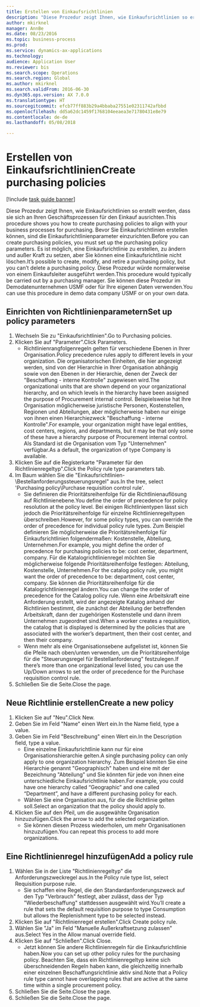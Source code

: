 ```yaml
--- 
title: Erstellen von Einkaufsrichtlinien
description: "Diese Prozedur zeigt Ihnen, wie Einkaufsrichtlinien so erstellt werden, dass sie sich an Ihren Geschäftsprozessen für den Einkauf ausrichten."
author: mkirknel
manager: AnnBe
ms.date: 08/23/2016
ms.topic: business-process
ms.prod: 
ms.service: dynamics-ax-applications
ms.technology: 
audience: Application User
ms.reviewer: bis
ms.search.scope: Operations
ms.search.region: Global
ms.author: mkirknel
ms.search.validFrom: 2016-06-30
ms.dyn365.ops.version: AX 7.0.0
ms.translationtype: HT
ms.sourcegitcommit: efcb77ff883b29a4bbaba27551e02311742afbbd
ms.openlocfilehash: dd5a62dc1459f1768104eeaea3e71780431e8e79
ms.contentlocale: de-de
ms.lasthandoff: 05/08/2018

---
```

# <a name="create-purchasing-policies"></a><span data-ttu-id="b6639-103">Erstellen von Einkaufsrichtlinien</span><span class="sxs-lookup"><span data-stu-id="b6639-103">Create purchasing policies</span></span>

[!include [task guide banner](../../includes/task-guide-banner.md)]

<span data-ttu-id="b6639-104">Diese Prozedur zeigt Ihnen, wie Einkaufsrichtlinien so erstellt werden, dass sie sich an Ihren Geschäftsprozessen für den Einkauf ausrichten.</span><span class="sxs-lookup"><span data-stu-id="b6639-104">This procedure shows you how to create purchasing policies to align with your business processes for purchasing.</span></span> <span data-ttu-id="b6639-105">Bevor Sie Einkaufsrichtlinien erstellen können, sind die Einkaufsrichtlinienparameter einzurichten.</span><span class="sxs-lookup"><span data-stu-id="b6639-105">Before you can create purchasing policies, you must set up the purchasing policy parameters.</span></span> <span data-ttu-id="b6639-106">Es ist möglich, eine Einkaufsrichtlinie zu erstellen, zu ändern und außer Kraft zu setzen, aber Sie können eine Einkaufsrichtlinie nicht löschen.</span><span class="sxs-lookup"><span data-stu-id="b6639-106">It’s possible to create, modify, and retire a purchasing policy, but you can’t delete a purchasing policy.</span></span> <span data-ttu-id="b6639-107">Diese Prozedur würde normalerweise von einem Einkaufsleiter ausgeführt werden.</span><span class="sxs-lookup"><span data-stu-id="b6639-107">This procedure would typically be carried out by a purchasing manager.</span></span> <span data-ttu-id="b6639-108">Sie können diese Prozedur im Demodatenunternehmen USMF oder für Ihre eigenen Daten verwenden.</span><span class="sxs-lookup"><span data-stu-id="b6639-108">You can use this procedure in demo data company USMF or on your own data.</span></span>


## <a name="set-up-policy-parameters"></a><span data-ttu-id="b6639-109">Einrichten von Richtlinienparametern</span><span class="sxs-lookup"><span data-stu-id="b6639-109">Set up policy parameters</span></span>
1. <span data-ttu-id="b6639-110">Wechseln Sie zu "Einkaufsrichtlinien".</span><span class="sxs-lookup"><span data-stu-id="b6639-110">Go to Purchasing policies.</span></span>
2. <span data-ttu-id="b6639-111">Klicken Sie auf "Parameter".</span><span class="sxs-lookup"><span data-stu-id="b6639-111">Click Parameters.</span></span>
    * <span data-ttu-id="b6639-112">Richtlinienrangfolgenregeln gelten für verschiedene Ebenen in Ihrer Organisation.</span><span class="sxs-lookup"><span data-stu-id="b6639-112">Policy precedence rules apply to different levels in your organization.</span></span> <span data-ttu-id="b6639-113">Die organisatorischen Einheiten, die hier angezeigt werden, sind von der Hierarchie in Ihrer Organisation abhängig sowie von den Ebenen in der Hierarchie, denen der Zweck der "Beschaffung - interne Kontrolle" zugewiesen wird.</span><span class="sxs-lookup"><span data-stu-id="b6639-113">The organizational units that are shown depend on your organizational hierarchy, and on which levels in the hierarchy have been assigned the purpose of Procurement internal control.</span></span> <span data-ttu-id="b6639-114">Beispielsweise hat Ihre Organisation möglicherweise juristische Personen, Kostenstellen, Regionen und Abteilungen, aber möglicherweise haben nur einige von ihnen einen Hierarchiezweck "Beschaffung - interne Kontrolle".</span><span class="sxs-lookup"><span data-stu-id="b6639-114">For example, your organization might have legal entities, cost centers, regions, and departments, but it may be that only some of these have a hierarchy purpose of Procurement internal control.</span></span> <span data-ttu-id="b6639-115">Als Standard ist die Organisation vom Typ "Unternehmen" verfügbar.</span><span class="sxs-lookup"><span data-stu-id="b6639-115">As a default, the organization of type Company is available.</span></span>  
3. <span data-ttu-id="b6639-116">Klicken Sie auf die Registerkarte "Parameter für den Richtlinienregeltyp".</span><span class="sxs-lookup"><span data-stu-id="b6639-116">Click the Policy rule type parameters tab.</span></span>
4. <span data-ttu-id="b6639-117">Im Baum wählen Sie die "Einkaufsrichtlinien-\Bestellanforderungssteuerungsregel" aus.</span><span class="sxs-lookup"><span data-stu-id="b6639-117">In the tree, select 'Purchasing policy\Purchase requisition control rule'.</span></span>
    * <span data-ttu-id="b6639-118">Sie definieren die Prioritätsreihenfolge für die Richtlinienauflösung auf Richtlinienebene.</span><span class="sxs-lookup"><span data-stu-id="b6639-118">You define the order of precedence for policy resolution at the policy level.</span></span> <span data-ttu-id="b6639-119">Bei einigen Richtlinientypen lässt sich jedoch die Prioritätsreihenfolge für einzelne Richtlinienregeltypen überschreiben.</span><span class="sxs-lookup"><span data-stu-id="b6639-119">However, for some policy types, you can override the order of precedence for individual policy rule types.</span></span> <span data-ttu-id="b6639-120">Zum Beispiel definieren Sie möglicherweise die Prioritätsreihenfolge für Einkaufsrichtlinien folgendermaßen: Kostenstelle, Abteilung, Unternehmen.</span><span class="sxs-lookup"><span data-stu-id="b6639-120">For example, you might define the order of precedence for purchasing policies to be: cost center, department, company.</span></span> <span data-ttu-id="b6639-121">Für die Katalogrichtlinienregel möchten Sie möglicherweise folgende Prioritätsreihenfolge festlegen: Abteilung, Kostenstelle, Unternehmen.</span><span class="sxs-lookup"><span data-stu-id="b6639-121">For the catalog policy rule, you might want the order of precedence to be: department, cost center, company.</span></span> <span data-ttu-id="b6639-122">Sie können die Prioritätsreihenfolge für die Katalogrichtlinienregel ändern.</span><span class="sxs-lookup"><span data-stu-id="b6639-122">You can change the order of precedence for the Catalog policy rule.</span></span> <span data-ttu-id="b6639-123">Wenn eine Arbeitskraft eine Anforderung erstellt, wird der angezeigte Katalog anhand der Richtlinien bestimmt, die zunächst der Abteilung der betreffenden Arbeitskraft, dann der zugehörigen Kostenstelle und dann ihrem Unternehmen zugeordnet sind.</span><span class="sxs-lookup"><span data-stu-id="b6639-123">When a worker creates a requisition, the catalog that is displayed is determined by the policies that are associated with the worker’s department, then their cost center, and then their company.</span></span>  
    * <span data-ttu-id="b6639-124">Wenn mehr als eine Organisationsebene aufgelistet ist, können Sie die Pfeile nach oben/unten verwenden, um die Prioritätsreihenfolge für die "Steuerungsregel für Bestellanforderung" festzulegen.</span><span class="sxs-lookup"><span data-stu-id="b6639-124">If there’s more than one organizational level listed, you can use the Up/Down arrows to set the order of precedence for the Purchase requisition control rule.</span></span>  
5. <span data-ttu-id="b6639-125">Schließen Sie die Seite.</span><span class="sxs-lookup"><span data-stu-id="b6639-125">Close the page.</span></span>

## <a name="create-a-new-policy"></a><span data-ttu-id="b6639-126">Neue Richtlinie erstellen</span><span class="sxs-lookup"><span data-stu-id="b6639-126">Create a new policy</span></span>
1. <span data-ttu-id="b6639-127">Klicken Sie auf "Neu".</span><span class="sxs-lookup"><span data-stu-id="b6639-127">Click New.</span></span>
2. <span data-ttu-id="b6639-128">Geben Sie im Feld "Name" einen Wert ein.</span><span class="sxs-lookup"><span data-stu-id="b6639-128">In the Name field, type a value.</span></span>
3. <span data-ttu-id="b6639-129">Geben Sie im Feld "Beschreibung" einen Wert ein.</span><span class="sxs-lookup"><span data-stu-id="b6639-129">In the Description field, type a value.</span></span>
    * <span data-ttu-id="b6639-130">Eine einzelne Einkaufsrichtlinie kann nur für eine Organisationshierarchie gelten.</span><span class="sxs-lookup"><span data-stu-id="b6639-130">A single purchasing policy can only apply to one organization hierarchy.</span></span> <span data-ttu-id="b6639-131">Zum Beispiel könnten Sie eine Hierarchie genannt "Geographisch" haben und eine mit der Bezeichnung "Abteilung" und Sie könnten für jede von ihnen eine unterschiedliche Einkaufsrichtlinie haben.</span><span class="sxs-lookup"><span data-stu-id="b6639-131">For example, you could have one hierarchy called “Geographic” and one called “Department”, and have a different purchasing policy for each.</span></span>  
    * <span data-ttu-id="b6639-132">Wählen Sie eine Organisation aus, für die die Richtlinie gelten soll.</span><span class="sxs-lookup"><span data-stu-id="b6639-132">Select an organization that the policy should apply to.</span></span>  
4. <span data-ttu-id="b6639-133">Klicken Sie auf den Pfeil, um die ausgewählte Organisation hinzuzufügen.</span><span class="sxs-lookup"><span data-stu-id="b6639-133">Click the arrow to add the selected organization.</span></span>
    * <span data-ttu-id="b6639-134">Sie können diesen Prozess wiederholen, um mehr Organisationen hinzuzufügen.</span><span class="sxs-lookup"><span data-stu-id="b6639-134">You can repeat this process to add more organizations.</span></span>  

## <a name="add-a-policy-rule"></a><span data-ttu-id="b6639-135">Eine Richtlinienregel hinzufügen</span><span class="sxs-lookup"><span data-stu-id="b6639-135">Add a policy rule</span></span>
1. <span data-ttu-id="b6639-136">Wählen Sie in der Liste "Richtlinienregeltyp" die Anforderungszweckregel aus.</span><span class="sxs-lookup"><span data-stu-id="b6639-136">In the Policy rule type list, select Requisition purpose rule.</span></span>
    * <span data-ttu-id="b6639-137">Sie schaffen eine Regel, die den Standardanforderungszweck auf den Typ "Verbrauch" festlegt, aber zulässt, dass der Typ "Wiederbeschaffung" stattdessen ausgewählt wird.</span><span class="sxs-lookup"><span data-stu-id="b6639-137">You’ll create a rule that sets the default requisition purpose to type Consumption but allows the Replenishment type to be selected instead.</span></span>  
2. <span data-ttu-id="b6639-138">Klicken Sie auf "Richtlinienregel erstellen".</span><span class="sxs-lookup"><span data-stu-id="b6639-138">Click Create policy rule.</span></span>
3. <span data-ttu-id="b6639-139">Wählen Sie "Ja" im Feld "Manuelle Außerkraftsetzung zulassen" aus.</span><span class="sxs-lookup"><span data-stu-id="b6639-139">Select Yes in the Allow manual override field.</span></span>
4. <span data-ttu-id="b6639-140">Klicken Sie auf "Schließen".</span><span class="sxs-lookup"><span data-stu-id="b6639-140">Click Close.</span></span>
    * <span data-ttu-id="b6639-141">Jetzt können Sie andere Richtlinienregeln für die Einkaufsrichtlinie haben.</span><span class="sxs-lookup"><span data-stu-id="b6639-141">Now you can set up other policy rules for the purchasing policy.</span></span>   <span data-ttu-id="b6639-142">Beachten Sie, dass ein Richtlinienregeltyp keine sich überschneidenden Regeln haben kann, die gleichzeitig innerhalb einer einzelnen Beschaffungsrichtlinie aktiv sind.</span><span class="sxs-lookup"><span data-stu-id="b6639-142">Note that a Policy rule type cannot have overlapping rules that are active at the same time within a single procurement policy.</span></span>  
5. <span data-ttu-id="b6639-143">Schließen Sie die Seite.</span><span class="sxs-lookup"><span data-stu-id="b6639-143">Close the page.</span></span>
6. <span data-ttu-id="b6639-144">Schließen Sie die Seite.</span><span class="sxs-lookup"><span data-stu-id="b6639-144">Close the page.</span></span>


